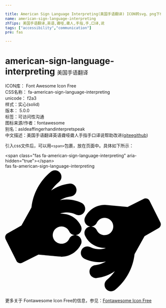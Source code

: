 ```yaml
---

title: American Sign Language Interpreting(美国手语翻译) ICON转svg、png下载
name: american-sign-language-interpreting
zhTips: 美国手语翻译,英语,聋哑,聋人,手指,手,口译,说
tags: ["accessibility","communication"]
pre: fas

---
```


# american-sign-language-interpreting  <small style="font-size: 60%;font-weight: 100">美国手语翻译</small>


<div class="detail-page">
<p>
<span>
ICON库：
<span class="badge-secondary badge">Font Awesome Icon Free</span> 
</span>
<br/>
<span>
CSS名称：
<span class="badge-secondary badge">fa-american-sign-language-interpreting</span> 
</span>
<br/>
<span>
unicode：
<span class="badge-secondary badge">f2a3</span> 
<copy-btn content='f2a3' btn-title=""></copy-btn>
<copy-btn :content='String.fromCodePoint(parseInt("f2a3", 16))' btn-title="复制U"></copy-btn>
</span><br/><span>样式：<span class="badge-light badge">实心(solid)</span></span>
<br/>
<span>
版本：
<span class="badge-secondary badge">5.0.0</span> 
</span><br/><span>标签：<span class="badge-light badge"><router-link to="/tags/accessibility.html">可访问性</router-link></span><span class="badge-light badge"><router-link to="/tags/communication.html">沟通</router-link></span></span>
<br/>
<span>图标来源/作者：<span class="badge-light badge">fontawesome</span></span> 
<br/>
<span>别名：<span class="badge-light badge">asl</span><span class="badge-light badge">deaf</span><span class="badge-light badge">finger</span><span class="badge-light badge">hand</span><span class="badge-light badge">interpret</span><span class="badge-light badge">speak</span></span><br/><span class="zh-detail">中文描述：<span class="badge-primary badge">美国手语翻译</span><span class="badge-primary badge">英语</span><span class="badge-primary badge">聋哑</span><span class="badge-primary badge">聋人</span><span class="badge-primary badge">手指</span><span class="badge-primary badge">手</span><span class="badge-primary badge">口译</span><span class="badge-primary badge">说</span><span class="help-link"><span>帮助改进</span>(<a href="https://gitee.com/liuwave/icon-helper/edit/master/json/fontawesome/solid/american-sign-language-interpreting.json" target="_blank" rel="noopener noreferrer">gitee</a><a href="https://github.com/liuwave/icon-helper/edit/master/json/fontawesome/solid/american-sign-language-interpreting.json" target="_blank" rel="noopener noreferrer">github</a></span>)</span><br/>
</p>
</div>
<div class="alert alert-dark">
  <i class="fas fa-american-sign-language-interpreting fa-xs"></i>
  <i class="fas fa-american-sign-language-interpreting fa-sm"></i>
  <i class="fas fa-american-sign-language-interpreting fa-lg"></i>
  <i class="fas fa-american-sign-language-interpreting fa-2x"></i>
  <i class="fas fa-american-sign-language-interpreting fa-3x"></i>
  <i class="fas fa-american-sign-language-interpreting fa-5x"></i>
  <i class="fas fa-american-sign-language-interpreting fa-7x"></i>
</div>
<div>
  <p>引入css文件后，可以用<code>&lt;span&gt;</code>包裹，放在页面中。具体如下所示：    
  </p>
  <div class="alert alert-primary" style="font-size: 14px">
    &lt;span class="fas fa-american-sign-language-interpreting" aria-hidden="true"&gt;&lt;/span&gt;
    <copy-btn content='<span class="fas fa-american-sign-language-interpreting" aria-hidden="true"></span>'></copy-btn>
  </div>
  <div class="alert alert-secondary">
    <i class="fas fa-american-sign-language-interpreting"
    style="font-size: 24px"
    aria-hidden="true"></i> fas fa-american-sign-language-interpreting
    <copy-btn content="fas fa-american-sign-language-interpreting" btn-title="复制图标名称"></copy-btn>
  </div>
</div>
<div id="svg" class="svg-wrap">
<svg xmlns="http://www.w3.org/2000/svg" viewBox="0 0 640 512"><path d="M290.547 189.039c-20.295-10.149-44.147-11.199-64.739-3.89 42.606 0 71.208 20.475 85.578 50.576 8.576 17.899-5.148 38.071-23.617 38.071 18.429 0 32.211 20.136 23.617 38.071-14.725 30.846-46.123 50.854-80.298 50.854-.557 0-94.471-8.615-94.471-8.615l-66.406 33.347c-9.384 4.693-19.815.379-23.895-7.781L1.86 290.747c-4.167-8.615-1.111-18.897 6.946-23.621l58.072-33.069L108 159.861c6.39-57.245 34.731-109.767 79.743-146.726 11.391-9.448 28.341-7.781 37.51 3.613 9.446 11.394 7.78 28.067-3.612 37.516-12.503 10.559-23.618 22.509-32.509 35.57 21.672-14.729 46.679-24.732 74.186-28.067 14.725-1.945 28.063 8.336 29.73 23.065 1.945 14.728-8.336 28.067-23.062 29.734-16.116 1.945-31.12 7.503-44.178 15.284 26.114-5.713 58.712-3.138 88.079 11.115 13.336 6.669 18.893 22.509 12.224 35.848-6.389 13.06-22.504 18.617-35.564 12.226zm-27.229 69.472c-6.112-12.505-18.338-20.286-32.231-20.286a35.46 35.46 0 0 0-35.565 35.57c0 21.428 17.808 35.57 35.565 35.57 13.893 0 26.119-7.781 32.231-20.286 4.446-9.449 13.614-15.006 23.339-15.284-9.725-.277-18.893-5.835-23.339-15.284zm374.821-37.237c4.168 8.615 1.111 18.897-6.946 23.621l-58.071 33.069L532 352.16c-6.39 57.245-34.731 109.767-79.743 146.726-10.932 9.112-27.799 8.144-37.51-3.613-9.446-11.394-7.78-28.067 3.613-37.516 12.503-10.559 23.617-22.509 32.508-35.57-21.672 14.729-46.679 24.732-74.186 28.067-10.021 2.506-27.552-5.643-29.73-23.065-1.945-14.728 8.336-28.067 23.062-29.734 16.116-1.946 31.12-7.503 44.178-15.284-26.114 5.713-58.712 3.138-88.079-11.115-13.336-6.669-18.893-22.509-12.224-35.848 6.389-13.061 22.505-18.619 35.565-12.227 20.295 10.149 44.147 11.199 64.739 3.89-42.606 0-71.208-20.475-85.578-50.576-8.576-17.899 5.148-38.071 23.617-38.071-18.429 0-32.211-20.136-23.617-38.071 14.033-29.396 44.039-50.887 81.966-50.854l92.803 8.615 66.406-33.347c9.408-4.704 19.828-.354 23.894 7.781l44.455 88.926zm-229.227-18.618c-13.893 0-26.119 7.781-32.231 20.286-4.446 9.449-13.614 15.006-23.339 15.284 9.725.278 18.893 5.836 23.339 15.284 6.112 12.505 18.338 20.286 32.231 20.286a35.46 35.46 0 0 0 35.565-35.57c0-21.429-17.808-35.57-35.565-35.57z"/></svg>
</div>
<detail full-name='fa-american-sign-language-interpreting'></detail>
    
<div><p>更多关于  Fontawesome Icon Free的信息，参见：<a target="_blank" href="https://iconhelper.cn/fontawesome.html">Fontawesome Icon Free</a>
</p></div>
